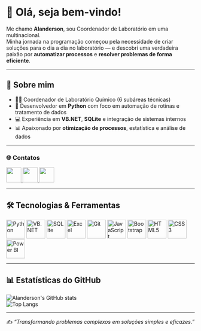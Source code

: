 # 👋 Olá, seja bem-vindo!

Me chamo **Alanderson**, sou Coordenador de Laboratório em uma multinacional.  
Minha jornada na programação começou pela necessidade de criar soluções para o dia a dia no laboratório — e descobri uma verdadeira paixão por **automatizar processos** e **resolver problemas de forma eficiente**.

---

## 🚀 Sobre mim
- 👨‍🔬 Coordenador de Laboratório Químico (6 subáreas técnicas)  
- 🐍 Desenvolvedor em **Python** com foco em automação de rotinas e tratamento de dados  
- 💻 Experiência em **VB.NET**, **SQLite** e integração de sistemas internos  
- 📊 Apaixonado por **otimização de processos**, estatística e análise de dados  

---

### 🌐 Contatos
<p align="left">
  <a href="https://www.linkedin.com/in/alanderson-batista-22375642/" target="_blank">
    <img src="https://img.icons8.com/ios-filled/50/0A66C2/linkedin.png" width="40" height="40"/>
  </a>
  <a href="mailto:Alanderson.c@gmail.com">
    <img src="https://img.icons8.com/ios-filled/50/EA4335/gmail.png" width="40" height="40"/>
  </a>
  <a href="https://github.com/AlandersonBatista" target="_blank">
    <img src="https://img.icons8.com/ios-filled/50/000000/github.png" width="40" height="40"/>
  </a>
</p>

---
## 🛠️ Tecnologias & Ferramentas

<p align="left">
  <img src="https://cdn.jsdelivr.net/gh/devicons/devicon/icons/python/python-original.svg" alt="Python" width="50" height="50" title="Python"/>
  <img src="https://cdn.jsdelivr.net/gh/devicons/devicon/icons/dot-net/dot-net-original.svg" alt="VB.NET" width="50" height="50" title="VB.NET"/>
  <img src="https://cdn.jsdelivr.net/gh/devicons/devicon/icons/sqlite/sqlite-plain-wordmark.svg" alt="SQLite" width="50" height="50" title="SQLite"/>
  <img src="https://cdn.jsdelivr.net/npm/simple-icons@v5/icons/microsoftexcel.svg" alt="Excel" width="50" height="50" title="Excel"/>
  <img src="https://cdn.jsdelivr.net/gh/devicons/devicon/icons/git/git-original.svg" alt="Git" width="50" height="50" title="Git"/>
  <img src="https://cdn.jsdelivr.net/gh/devicons/devicon/icons/javascript/javascript-original.svg" alt="JavaScript" width="50" height="50" title="JavaScript"/>
  <img src="https://cdn.jsdelivr.net/gh/devicons/devicon/icons/bootstrap/bootstrap-original.svg" alt="Bootstrap" width="50" height="50" title="Bootstrap"/>
  <img src="https://cdn.jsdelivr.net/gh/devicons/devicon/icons/html5/html5-original.svg" alt="HTML5" width="50" height="50" title="HTML5"/>
  <img src="https://cdn.jsdelivr.net/gh/devicons/devicon/icons/css3/css3-original.svg" alt="CSS3" width="50" height="50" title="CSS3"/>
  <img src="https://cdn.jsdelivr.net/npm/simple-icons@v5/icons/powerbi.svg" alt="Power BI" width="50" height="50" title="Power BI"/>
</p>





---

## 📊 Estatísticas do GitHub
![Alanderson's GitHub stats](https://github-readme-stats.vercel.app/api?username=AlandersonBatista&show_icons=true&theme=dracula)  
![Top Langs](https://github-readme-stats.vercel.app/api/top-langs/?username=AlandersonBatista&layout=compact&theme=dracula)

---

✍️ *“Transformando problemas complexos em soluções simples e eficazes.”*
